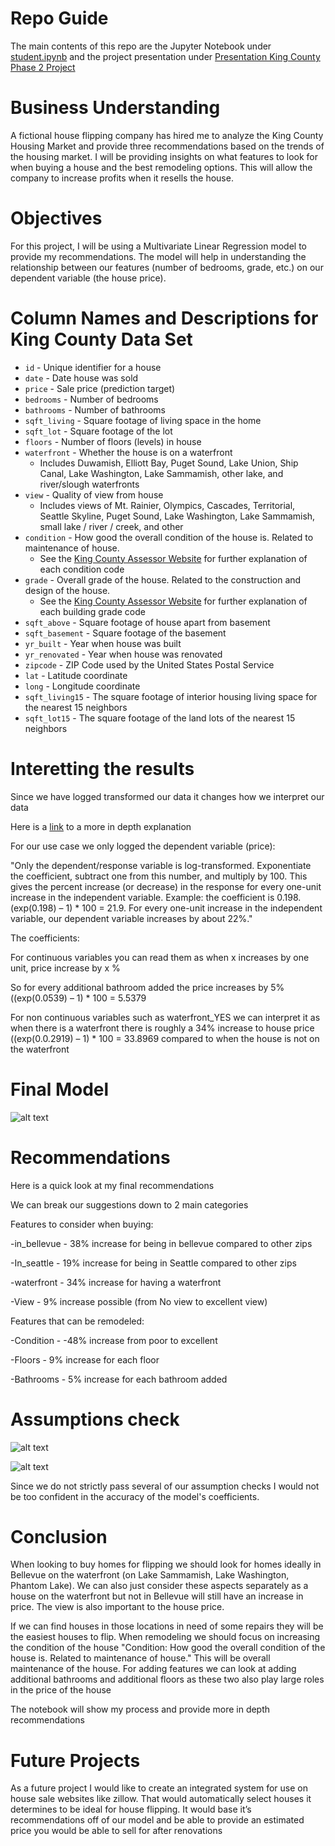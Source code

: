# Repo Guide

The main contents of this repo are the Jupyter Notebook under 
[student.ipynb](https://github.com/DivisiBULL/phase-2-project-King-County-housing-linear-regression/blob/main/student.ipynb)
and the project presentation under 
[Presentation King County Phase 2 Project](https://github.com/DivisiBULL/phase-2-project-King-County-housing-linear-regression/blob/main/Presentation%20King%20County%20Phase%202%20Project.pdf)

# Business Understanding

A fictional house flipping company has hired me to analyze the King County Housing Market and provide three recommendations based on the trends of the housing market. I will be providing insights on what features to look for when buying a house and the best remodeling options. This will allow the company to increase profits when it resells the house.

# Objectives

For this project, I will be using a Multivariate Linear Regression model to provide my recommendations. The model will help in understanding the relationship between our features (number of bedrooms, grade, etc.) on our dependent variable (the house price).

# Column Names and Descriptions for King County Data Set
* `id` - Unique identifier for a house
* `date` - Date house was sold
* `price` - Sale price (prediction target)
* `bedrooms` - Number of bedrooms
* `bathrooms` - Number of bathrooms
* `sqft_living` - Square footage of living space in the home
* `sqft_lot` - Square footage of the lot
* `floors` - Number of floors (levels) in house
* `waterfront` - Whether the house is on a waterfront
  * Includes Duwamish, Elliott Bay, Puget Sound, Lake Union, Ship Canal, Lake Washington, Lake Sammamish, other lake, and river/slough waterfronts
* `view` - Quality of view from house
  * Includes views of Mt. Rainier, Olympics, Cascades, Territorial, Seattle Skyline, Puget Sound, Lake Washington, Lake Sammamish, small lake / river / creek, and other
* `condition` - How good the overall condition of the house is. Related to maintenance of house.
  * See the [King County Assessor Website](https://info.kingcounty.gov/assessor/esales/Glossary.aspx?type=r) for further explanation of each condition code
* `grade` - Overall grade of the house. Related to the construction and design of the house.
  * See the [King County Assessor Website](https://info.kingcounty.gov/assessor/esales/Glossary.aspx?type=r) for further explanation of each building grade code
* `sqft_above` - Square footage of house apart from basement
* `sqft_basement` - Square footage of the basement
* `yr_built` - Year when house was built
* `yr_renovated` - Year when house was renovated
* `zipcode` - ZIP Code used by the United States Postal Service
* `lat` - Latitude coordinate
* `long` - Longitude coordinate
* `sqft_living15` - The square footage of interior housing living space for the nearest 15 neighbors
* `sqft_lot15` - The square footage of the land lots of the nearest 15 neighbors

# Interetting the results

Since we have logged transformed our data it changes how we interpret our data

Here is a [link](https://data.library.virginia.edu/interpreting-log-transformations-in-a-linear-model/) to a more in depth explanation 

For our use case we only logged the dependent variable (price):

"Only the dependent/response variable is log-transformed. Exponentiate the coefficient, subtract one from this number, and multiply by 100. This gives the percent increase (or decrease) in the response for every one-unit increase in the independent variable. Example: the coefficient is 0.198. (exp(0.198) – 1) * 100 = 21.9. For every one-unit increase in the independent variable, our dependent variable increases by about 22%."


The coefficients:

For continuous variables you can read them as when x increases by one unit, price increase by x %

So for every additional bathroom added the price increases by 5% ((exp(0.0539) – 1) * 100 = 5.5379

For non continuous variables such as waterfront_YES we can interpret it as when there is a waterfront there is roughly a 34% increase to house price ((exp(0.0.2919) – 1) * 100 = 33.8969 compared to when the house is not on the waterfront

# Final Model

![alt text](https://github.com/DivisiBULL/phase-2-project-King-County-housing-linear-regression/blob/main/pngs/final_model_png.PNG?raw=true)

# Recommendations
Here is a quick look at my final recommendations

We can break our suggestions down to 2 main categories

Features to consider when buying:

-in_bellevue - 38% increase for being in bellevue compared to other zips

-In_seattle - 19% increase for being in Seattle compared to other zips

-waterfront - 34% increase for having a waterfront

-View - 9% increase possible (from No view to excellent view)


Features that can be remodeled:

-Condition - -48% increase from poor to excellent

-Floors - 9% increase for each floor

-Bathrooms - 5% increase for each bathroom added


# Assumptions check

![alt text](https://github.com/DivisiBULL/phase-2-project-King-County-housing-linear-regression/blob/main/pngs/final_model_qqplot.PNG?raw=true)

![alt text](https://github.com/DivisiBULL/phase-2-project-King-County-housing-linear-regression/blob/main/pngs/final_model_Homoscedasticity_check.PNG?raw=true)


Since we do not strictly pass several of our assumption checks I would not be too confident in the accuracy of the model's coefficients. 

# Conclusion

When looking to buy homes for flipping we should look for homes ideally in Bellevue on the waterfront (on Lake Sammamish, Lake Washington, Phantom Lake). We can also just consider these aspects separately as a house on the waterfront but not in Bellevue will still have an increase in price. The view is also important to the house price. 

If we can find houses in those locations in need of some repairs they will be the easiest houses to flip. When remodeling we should focus on increasing the condition of the house "Condition: How good the overall condition of the house is. Related to maintenance of house." This will be overall maintenance of the house. For adding features we can look at adding additional bathrooms and additional floors as these two also play large roles in the price of the house



The notebook will show my process and provide more in depth recommendations


# Future Projects

As a future project I would like to create an integrated system for use on house sale websites like zillow. That would automatically select houses it determines to be ideal for house flipping. It would base it’s recommendations off of our model and be able to provide an estimated price you would be able to sell for after renovations
